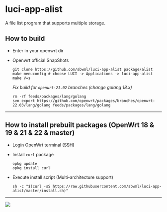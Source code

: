 # luci-app-alist

A file list program that supports multiple storage.

## How to build

- Enter in your openwrt dir

- Openwrt official SnapShots

  ```shell
  git clone https://github.com/sbwml/luci-app-alist package/alist
  make menuconfig # choose LUCI -> Applications -> luci-app-alist
  make V=s
  ```

  *Fix build for `openwrt-21.02` branches (change golang 18.x)*

  ```shell
  rm -rf feeds/packages/lang/golang
  svn export https://github.com/openwrt/packages/branches/openwrt-22.03/lang/golang feeds/packages/lang/golang
  ```

--------------

## How to install prebuilt packages (OpenWrt 18 & 19 & 21 & 22 & master)

- Login OpenWrt terminal (SSH)

- Install `curl` package
  ```shell
  opkg update
  opkg install curl
  ```

- Execute install script (Multi-architecture support)
  ```shell
  sh -c "$(curl -sS https://raw.githubusercontent.com/sbwml/luci-app-alist/master/install.sh)"
  ```

--------------

![](https://user-images.githubusercontent.com/16485166/190462187-5d54725e-1d9b-45f3-854f-403b882fb223.png)

